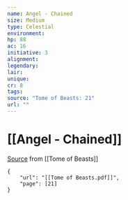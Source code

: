 ```yaml
---
name: Angel - Chained
size: Medium
type: Celestial
environment: 
hp: 88
ac: 16
initiative: 3
alignment: 
legendary: 
lair: 
unique: 
cr: 8
tags: 
source: "Tome of Beasts: 21"
url: ""
---
```

# [[Angel - Chained]]

[Source](zotero://open-pdf/library/items/ULEQWHJM?page=21) from [[Tome of Beasts]]

```pdf
{
	"url": "[[Tome of Beasts.pdf]]",
	"page": [21]
}
```

